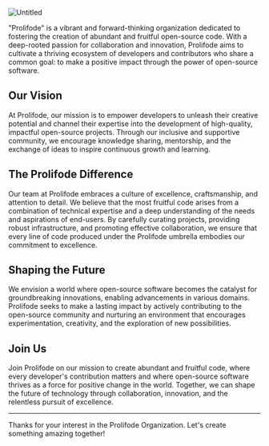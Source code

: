 ![Untitled](https://github.com/Prolifode/.github/assets/1793172/3e6577c7-0168-4404-bab3-8648e2df7e90)

"Prolifode" is a vibrant and forward-thinking organization dedicated to fostering the creation of abundant and fruitful open-source code. With a deep-rooted passion for collaboration and innovation, Prolifode aims to cultivate a thriving ecosystem of developers and contributors who share a common goal: to make a positive impact through the power of open-source software.

## Our Vision

At Prolifode, our mission is to empower developers to unleash their creative potential and channel their expertise into the development of high-quality, impactful open-source projects. Through our inclusive and supportive community, we encourage knowledge sharing, mentorship, and the exchange of ideas to inspire continuous growth and learning.

## The Prolifode Difference

Our team at Prolifode embraces a culture of excellence, craftsmanship, and attention to detail. We believe that the most fruitful code arises from a combination of technical expertise and a deep understanding of the needs and aspirations of end-users. By carefully curating projects, providing robust infrastructure, and promoting effective collaboration, we ensure that every line of code produced under the Prolifode umbrella embodies our commitment to excellence.

## Shaping the Future

We envision a world where open-source software becomes the catalyst for groundbreaking innovations, enabling advancements in various domains. Prolifode seeks to make a lasting impact by actively contributing to the open-source community and nurturing an environment that encourages experimentation, creativity, and the exploration of new possibilities.

## Join Us

Join Prolifode on our mission to create abundant and fruitful code, where every developer's contribution matters and where open-source software thrives as a force for positive change in the world. Together, we can shape the future of technology through collaboration, innovation, and the relentless pursuit of excellence.

---

Thanks for your interest in the Prolifode Organization. Let's create something amazing together!
